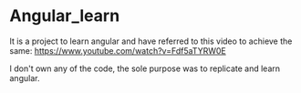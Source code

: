 # Angular_learn

It is a project to learn angular and have referred to this video to achieve the same: https://www.youtube.com/watch?v=Fdf5aTYRW0E

I don't own any of the code, the sole purpose was to replicate and learn angular.

